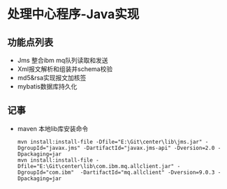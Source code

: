 # 处理中心程序-Java实现
## 功能点列表

* Jms 整合ibm mq队列读取和发送 
* Xml报文解析和组装并schema校验
* md5&rsa实现报文加核签
* mybatis数据库持久化




## 记事

* maven 本地lib库安装命令

      mvn install:install-file -Dfile="E:\Git\center\lib\jms.jar" -DgroupId="javax.jms" -DartifactId="javax.jms-api" -Dversion=2.0 -Dpackaging=jar
      mvn install:install-file -Dfile="E:\Git\center\lib\com.ibm.mq.allclient.jar" -DgroupId="com.ibm"  -DartifactId="mq.allclient" -Dversion=9.0.3 -Dpackaging=jar

